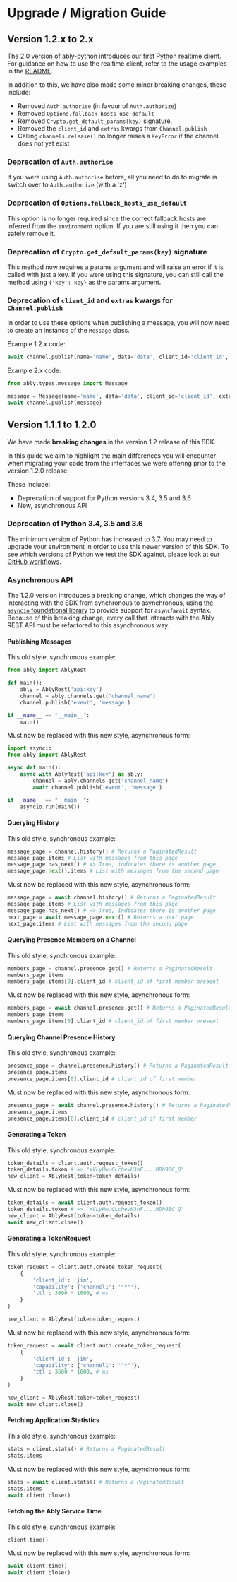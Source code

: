 # Upgrade / Migration Guide

## Version 1.2.x to 2.x

The 2.0 version of ably-python introduces our first Python realtime client. For guidance on how to use the realtime client, refer to the usage examples in the [README](./README.md).

In addition to this, we have also made some minor breaking changes, these include:

  - Removed `Auth.authorise` (in favour of `Auth.authorize`)
  - Removed `Options.fallback_hosts_use_default`
  - Removed `Crypto.get_default_params(key)` signature.
  - Removed the `client_id` and `extras` kwargs from `Channel.publish`
  - Calling `channels.release()` no longer raises a `KeyError` if the channel does not yet exist

### Deprecation of `Auth.authorise`

If you were using `Auth.authorise` before, all you need to do to migrate is switch over to `Auth.authorize` (with a 'z')

### Deprecation of `Options.fallback_hosts_use_default`

This option is no longer required since the correct fallback hosts are inferred from the `environment` option. If you are still using it then you can safely remove it.

### Deprecation of `Crypto.get_default_params(key)` signature

This method now requires a params argument and will raise an error if it is called with just a key. If you were using this signature, you can still call the method using `{'key': key}` as the params argument.

### Deprecation of `client_id` and `extras` kwargs for `Channel.publish`

In order to use these options when publishing a message, you will now need to create an instance of the `Message` class.

Example 1.2.x code:

```python
await channel.publish(name='name', data='data', client_id='client_id', extras={'some': 'extras'})
```

Example 2.x code:
```python
from ably.types.message import Message

message = Message(name='name', data='data', client_id='client_id', extras={'some': 'extras'})
await channel.publish(message)
```

## Version 1.1.1 to 1.2.0

We have made **breaking changes** in the version 1.2 release of this SDK.

In this guide we aim to highlight the main differences you will encounter when migrating your code from the interfaces we were offering prior to the version 1.2.0 release.

These include:

 - Deprecation of support for Python versions 3.4, 3.5 and 3.6
 - New, asynchronous API

### Deprecation of Python 3.4, 3.5 and 3.6

The minimum version of Python has increased to 3.7.
You may need to upgrade your environment in order to use this newer version of this SDK.
To see which versions of Python we test the SDK against, please look at our
[GitHub workflows](.github/workflows).

### Asynchronous API

The 1.2.0 version introduces a breaking change, which changes the way of interacting with the SDK from synchronous to asynchronous, using [the `asyncio` foundational library](https://docs.python.org/3.7/library/asyncio.html) to provide support for `async`/`await` syntax.
Because of this breaking change, every call that interacts with the Ably REST API must be refactored to this asynchronous way.

#### Publishing Messages

This old style, synchronous example:

```python
from ably import AblyRest

def main():
    ably = AblyRest('api:key')
    channel = ably.channels.get("channel_name")
    channel.publish('event', 'message')

if __name__ == "__main__":
    main()
```

Must now be replaced with this new style, asynchronous form:

```python
import asyncio
from ably import AblyRest

async def main():
    async with AblyRest('api:key') as ably:
        channel = ably.channels.get("channel_name")
        await channel.publish('event', 'message')

if __name__ == "__main__":
    asyncio.run(main())
```

#### Querying History

This old style, synchronous example:

```python
message_page = channel.history() # Returns a PaginatedResult
message_page.items # List with messages from this page
message_page.has_next() # => True, indicates there is another page
message_page.next().items # List with messages from the second page
```

Must now be replaced with this new style, asynchronous form:

```python
message_page = await channel.history() # Returns a PaginatedResult
message_page.items # List with messages from this page
message_page.has_next() # => True, indicates there is another page
next_page = await message_page.next() # Returns a next page
next_page.items # List with messages from the second page
```

#### Querying Presence Members on a Channel

This old style, synchronous example:

```python
members_page = channel.presence.get() # Returns a PaginatedResult
members_page.items
members_page.items[0].client_id # client_id of first member present
```

Must now be replaced with this new style, asynchronous form:

```python
members_page = await channel.presence.get() # Returns a PaginatedResult
members_page.items
members_page.items[0].client_id # client_id of first member present
```

#### Querying Channel Presence History

This old style, synchronous example:

```python
presence_page = channel.presence.history() # Returns a PaginatedResult
presence_page.items
presence_page.items[0].client_id # client_id of first member
```

Must now be replaced with this new style, asynchronous form:

```python
presence_page = await channel.presence.history() # Returns a PaginatedResult
presence_page.items
presence_page.items[0].client_id # client_id of first member
```

#### Generating a Token

This old style, synchronous example:

```python
token_details = client.auth.request_token()
token_details.token # => "xVLyHw.CLchevH3hF....MDh9ZC_Q"
new_client = AblyRest(token=token_details)
```

Must now be replaced with this new style, asynchronous form:

```python
token_details = await client.auth.request_token()
token_details.token # => "xVLyHw.CLchevH3hF....MDh9ZC_Q"
new_client = AblyRest(token=token_details)
await new_client.close()
```

#### Generating a TokenRequest

This old style, synchronous example:

```python
token_request = client.auth.create_token_request(
    {
        'client_id': 'jim',
        'capability': {'channel1': '"*"'},
        'ttl': 3600 * 1000, # ms
    }
)

new_client = AblyRest(token=token_request)
```

Must now be replaced with this new style, asynchronous form:

```python
token_request = await client.auth.create_token_request(
    {
        'client_id': 'jim',
        'capability': {'channel1': '"*"'},
        'ttl': 3600 * 1000, # ms
    }
)

new_client = AblyRest(token=token_request)
await new_client.close()
```

#### Fetching Application Statistics

This old style, synchronous example:

```python
stats = client.stats() # Returns a PaginatedResult
stats.items
```

Must now be replaced with this new style, asynchronous form:

```python
stats = await client.stats() # Returns a PaginatedResult
stats.items
await client.close()
```

#### Fetching the Ably Service Time

This old style, synchronous example:

```python
client.time()
```

Must now be replaced with this new style, asynchronous form:

```python
await client.time()
await client.close()
```
